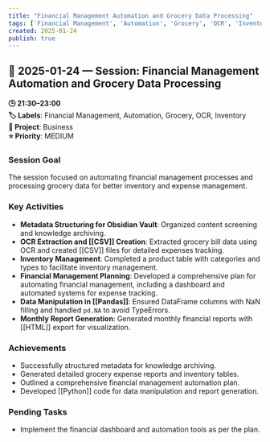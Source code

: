 ```yaml
---
title: "Financial Management Automation and Grocery Data Processing"
tags: ['Financial Management', 'Automation', 'Grocery', 'OCR', 'Inventory']
created: 2025-01-24
publish: true
---
```


## 📅 2025-01-24 — Session: Financial Management Automation and Grocery Data Processing

**🕒 21:30–23:00**  
**🏷️ Labels**: Financial Management, Automation, Grocery, OCR, Inventory  
**📂 Project**: Business  
**⭐ Priority**: MEDIUM  


### Session Goal
The session focused on automating financial management processes and processing grocery data for better inventory and expense management.

### Key Activities
- **Metadata Structuring for Obsidian Vault**: Organized content screening and knowledge archiving.
- **OCR Extraction and [[CSV]] Creation**: Extracted grocery bill data using OCR and created [[CSV]] files for detailed expenses tracking.
- **Inventory Management**: Completed a product table with categories and types to facilitate inventory management.
- **Financial Management Planning**: Developed a comprehensive plan for automating financial management, including a dashboard and automated systems for expense tracking.
- **Data Manipulation in [[Pandas]]**: Ensured DataFrame columns with NaN filling and handled `pd.NA` to avoid TypeErrors.
- **Monthly Report Generation**: Generated monthly financial reports with [[HTML]] export for visualization.

### Achievements
- Successfully structured metadata for knowledge archiving.
- Generated detailed grocery expense reports and inventory tables.
- Outlined a comprehensive financial management automation plan.
- Developed [[Python]] code for data manipulation and report generation.

### Pending Tasks
- Implement the financial dashboard and automation tools as per the plan.
